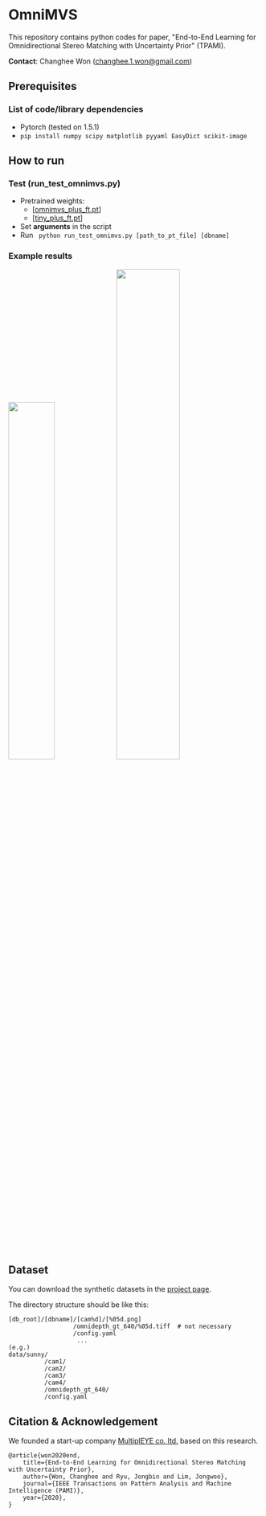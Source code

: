# OmniMVS
This repository contains python codes for paper, "End-to-End Learning for Omnidirectional Stereo Matching with Uncertainty Prior" (TPAMI).

**Contact**: Changhee Won (changhee.1.won@gmail.com)


## Prerequisites
### List of code/library dependencies
- Pytorch (tested on 1.5.1)
- ``` pip install numpy scipy matplotlib pyyaml EasyDict scikit-image ```

## How to run
### Test (run_test_omnimvs.py)
- Pretrained weights: 
    - [[omnimvs_plus_ft.pt](http://bit.ly/3TkLy64)]
    - [[tiny_plus_ft.pt](https://bit.ly/42h52fP)]
- Set **arguments** in the script
- Run ``` python run_test_omnimvs.py [path_to_pt_file] [dbname]```

### Example results
<img src="https://user-images.githubusercontent.com/7540390/94922956-12466000-04f6-11eb-9944-a02384d68cb3.png" width=42.7%><img src="https://user-images.githubusercontent.com/7540390/94922979-170b1400-04f6-11eb-9b6c-85caac809d5f.png" width=50%>

## Dataset
You can download the synthetic datasets in the [project page](http://cvlab.hanyang.ac.kr/project/omnistereo).

The directory structure should be like this:
```
[db_root]/[dbname]/[cam%d]/[%05d.png]
                  /omnidepth_gt_640/%05d.tiff  # not necessary
                  /config.yaml
                   ...
(e.g.)
data/sunny/
          /cam1/
          /cam2/
          /cam3/
          /cam4/
          /omnidepth_gt_640/
          /config.yaml
```

## Citation & Acknowledgement
We founded a start-up company [MultiplEYE co. ltd.](http://multipleye.co) based on this research.
```
@article{won2020end,
    title={End-to-End Learning for Omnidirectional Stereo Matching with Uncertainty Prior},
    author={Won, Changhee and Ryu, Jongbin and Lim, Jongwoo},
    journal={IEEE Transactions on Pattern Analysis and Machine Intelligence (PAMI)},
    year={2020},
}
```

